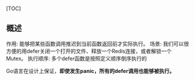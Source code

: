 [TOC]

## 概述
作用: 能够把某些函数调用推迟到当前函数返回前才实际执行。
场景: 我们可以很方便的用defer关闭一个打开的文件、释放一个Redis连接，或者解锁一个Mutex。
执行顺序: 多个defer函数是按照定义顺序倒序执行的

Go语言在设计上保证，**即使发生panic，所有的defer调用也能够被执行。** 